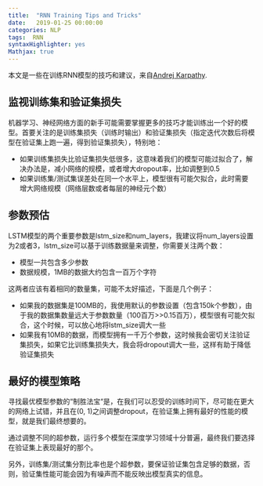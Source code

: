 ```yaml
---
title:  "RNN Training Tips and Tricks"
date:   2019-01-25 00:00:00
categories: NLP
tags:  RNN
syntaxHighlighter: yes
Mathjax: true
---
```

本文是一些在训练RNN模型的技巧和建议，来自[Andrej Karpathy](https://github.com/karpathy/char-rnn#tips-and-tricks).

## 监视训练集和验证集损失

机器学习、神经网络方面的新手可能需要掌握更多的技巧才能训练出一个好的模型。首要关注的是训练集损失（训练时输出）和验证集损失（指定迭代次数后将模型在验证集上跑一遍，得到验证集损失），特别地：

- 如果训练集损失比验证集损失低很多，这意味着我们的模型可能过拟合了，解决办法是，减小网络的规模，或者增大dropout率，比如调整到0.5
- 如果训练集/测试集误差处在同一个水平上，模型很有可能欠拟合，此时需要增大网络规模（网络层数或者每层的神经元个数）

<!--more-->

## 参数预估

LSTM模型的两个重要参数是lstm_size和num_layers，我建议将num_layers设置为2或者3，lstm_size可以基于训练数据量来调整，你需要关注两个数：

- 模型一共包含多少参数
- 数据规模，1MB的数据大约包含一百万个字符

这两者应该有着相同的数量集，可能不太好描述，下面是几个例子：

- 如果我的数据集是100MB的，我使用默认的参数设置（包含150k个参数），由于我的数据集数量远大于参数数量（100百万>>0.15百万），模型很有可能欠拟合，这个时候，可以放心地将lstm_size调大一些
- 如果我有10MB的数据，而模型拥有一千万个参数，这时候我会密切关注验证集损失，如果它比训练集损失大，我会将dropout调大一些，这样有助于降低验证集损失

## 最好的模型策略

寻找最优模型参数的“制胜法宝“是，在我们可以忍受的训练时间下，尽可能在更大的网络上试错，并且在(0, 1)之间调整dropout，在验证集上拥有最好的性能的模型，就是我们最终想要的。

通过调整不同的超参数，运行多个模型在深度学习领域十分普遍，最终我们要选择在验证集上表现最好的那个。

另外，训练集/测试集分割比率也是个超参数，要保证验证集包含足够的数据，否则，验证集性能可能会因为有噪声而不能反映出模型真实的信息。
